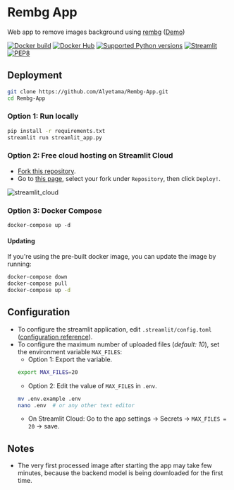 # Rembg App

Web app to remove images background using [rembg](https://github.com/danielgatis/rembg) ([Demo](https://rembg.vercel.app))

[![Docker build](https://github.com/Alyetama/Rembg-App/actions/workflows/docker-build.yml/badge.svg)](https://github.com/Alyetama/Rembg-App/actions/workflows/docker-build.yml) [![Docker Hub](https://badgen.net/badge/icon/Docker%20Hub?icon=docker&label)](https://hub.docker.com/r/alyetama/Rembg-App) [![Supported Python versions](https://img.shields.io/badge/Python-%3E=3.9-blue.svg)](https://www.python.org/downloads/) [![Streamlit](https://img.shields.io/badge/Streamlit-1.10.0-red)](https://github.com/streamlit/streamlit/releases/tag/1.10.0) [![PEP8](https://img.shields.io/badge/Code%20style-PEP%208-orange.svg)](https://www.python.org/dev/peps/pep-0008/)


## Deployment

```sh
git clone https://github.com/Alyetama/Rembg-App.git
cd Rembg-App
```

### Option 1: Run locally

```sh
pip install -r requirements.txt
streamlit run streamlit_app.py
```

### Option 2: Free cloud hosting on Streamlit Cloud

- [Fork this repository](https://github.com/Alyetama/Rembg-App/fork).
- Go to [this page]( https://share.streamlit.io/deploy), select your fork under `Repository`, then click `Deploy!`.

![streamlit_cloud](https://i.imgur.com/STSB68n.png)

### Option 3: Docker Compose

```
docker-compose up -d
```

#### Updating
If you're using the pre-built docker image, you can update the image by running:
```sh
docker-compose down
docker-compose pull
docker-compose up -d
```

## Configuration

- To configure the streamlit application, edit `.streamlit/config.toml` ([configuration reference](https://docs.streamlit.io/library/advanced-features/configuration)).
- To configure the maximum number of uploaded files (*default: 10*), set the environment variable `MAX_FILES`:
    - Option 1: Export the variable.
    ```sh
    export MAX_FILES=20
    ```
    - Option 2: Edit the value of `MAX_FILES` in `.env`.
    ```sh
    mv .env.example .env
    nano .env  # or any other text editor
    ```
    - On Streamlit Cloud: Go to the app settings -> Secrets -> `MAX_FILES = 20` -> save.


## Notes

- The very first processed image after starting the app may take few minutes, because the backend model is being downloaded for the first time.
